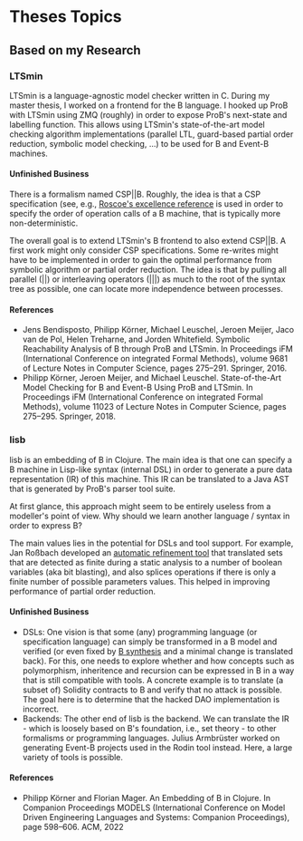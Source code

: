 # Theses Topics


## Based on my Research

### LTSmin

LTSmin is a language-agnostic model checker written in C.
During my master thesis, I worked on a frontend for the B language.
I hooked up ProB with LTSmin using ZMQ (roughly) in order to expose ProB's next-state and labelling function.
This allows using LTSmin's state-of-the-art model checking algorithm implementations (parallel LTL, guard-based partial order reduction, symbolic model checking, ...)
to be used for B and Event-B machines.

#### Unfinished Business

There is a formalism named CSP||B.
Roughly, the idea is that a CSP specification (see, e.g., [Roscoe's excellence reference](https://ora.ox.ac.uk/objects/uuid:d5a3ae86-626e-4387-94f1-070f522040aa/download_file?file_format=application%2Fpdf&safe_filename=68b.pdf&type_of_work=Book) is used in order to specify the order of operation calls of a B machine, that is typically more non-deterministic.

The overall goal is to extend LTSmin's B frontend to also extend CSP||B.
A first work might only consider CSP specifications.
Some re-writes might have to be implemented in order to gain the optimal performance from symbolic algorithm or partial order reduction.
The idea is that by pulling all parallel (||) or interleaving operators (|||) as much to the root of the syntax tree as possible,
one can locate more independence between processes.

#### References

- Jens Bendisposto, Philipp Körner, Michael Leuschel, Jeroen Meijer, Jaco van de Pol, Helen Treharne, and Jorden Whitefield.
  Symbolic Reachability Analysis of B through ProB and LTSmin. 
  In Proceedings iFM (International Conference on integrated Formal Methods), volume 9681 of Lecture Notes in Computer Science, pages 275–291. Springer, 2016.
- Philipp Körner, Jeroen Meijer, and Michael Leuschel.
  State-of-the-Art Model Checking for B and Event-B Using ProB and LTSmin.
  In Proceedings iFM (International Conference on integrated Formal Methods), volume 11023 of Lecture Notes in Computer Science, pages 275–295. Springer, 2018.



### lisb

lisb is an embedding of B in Clojure.
The main idea is that one can specify a B machine in Lisp-like syntax (internal DSL) in order to generate a pure data representation (IR) of this machine.
This IR can be translated to a Java AST that is generated by ProB's parser tool suite.

At first glance, this approach might seem to be entirely useless from a modeller's point of view.
Why should we learn another language / syntax in order to express B?

The main values lies in the potential for DSLs and tool support.
For example, Jan Roßbach developed an [automatic refinement tool](theses/janrossbach/thesis.pdf) that translated sets that are detected as finite during a static analysis to a number of boolean variables (aka bit blasting),
and also splices operations if there is only a finite number of possible parameters values.
This helped in improving performance of partial order reduction.


#### Unfinished Business

- DSLs: One vision is that some (any) programming language (or specification language) can simply be transformed in a B model and verified (or even fixed by [B synthesis](https://doi.org/10.1007/978-3-319-98938-9_20) and a minimal change is translated back).
  For this, one needs to explore whether and how concepts such as polymorphism, inheritence and recursion can be expressed in B in a way that is still compatible with tools.
  A concrete example is to translate (a subset of) Solidity contracts to B and verify that no attack is possible.
  The goal here is to determine that the hacked DAO implementation is incorrect.
- Backends: The other end of lisb is the backend. We can translate the IR - which is loosely based on B's foundation, i.e., set theory - to other formalisms or programming languages.
  Julius Armbrüster worked on generating Event-B projects used in the Rodin tool instead.
  Here, a large variety of tools is possible.


#### References

- Philipp Körner and Florian Mager. An Embedding of B in Clojure. In Companion Proceedings MODELS (International Conference on Model Driven Engineering Languages and Systems: Companion Proceedings), page 598–606. ACM, 2022

